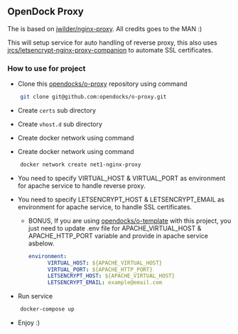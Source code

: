 ## OpenDock Proxy

The is based on  [jwilder/nginx-proxy](https://github.com/jwilder/nginx-proxy). All credits goes to the MAN :)

This will setup service for auto handling of reverse proxy, this also uses [jrcs/letsencrypt-nginx-proxy-companion](https://github.com/JrCs/docker-letsencrypt-nginx-proxy-companion) to automate SSL certificates.

### How to use for project
- Clone this [opendocks/o-proxy](https://github.com/opendocks/o-proxy) repository using command 
```bash
    git clone git@github.com:opendocks/o-proxy.git
```
- Create `certs` sub directory

- Create `vhost.d` sub directory

- Create docker network using command

- Create docker network using command
```bash
    docker network create net1-nginx-proxy
```

- You need to specify VIRTUAL_HOST & VIRTUAL_PORT as environment for apache service to handle reverse proxy. 

- You need to specify LETSENCRYPT_HOST & LETSENCRYPT_EMAIL as environment for apache service, to handle SSL certificates.

    - BONUS, If you are using [opendocks/o-template](https://github.com/opendocks/o-template) with this project, you just need to update .env file for APACHE_VIRTUAL_HOST & APACHE_HTTP_PORT variable and provide in apache service asbelow.
    
        ```yaml
        environment:
              VIRTUAL_HOST: ${APACHE_VIRTUAL_HOST}
              VIRTUAL_PORT: ${APACHE_HTTP_PORT}
              LETSENCRYPT_HOST: ${APACHE_VIRTUAL_HOST}
              LETSENCRYPT_EMAIL: example@email.com
        ```
      
- Run service
```bash
    docker-compose up
```

- Enjoy :)



